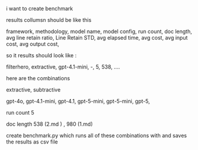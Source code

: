 i want to create benchmark 

results collumsn should be like this

framework, methodology, model name, model config,  run count, doc length, avg line retain ratio, Line Retain STD, avg elapsed time, avg cost, avg input cost, avg output cost, 

so it results should look like : 

filterhero, extractive, gpt-4.1-mini, -, 5,  538,  ....


here are the combinations 

extractive, subtractive 

gpt-4o, gpt-4.1-mini, gpt-4.1, gpt-5-mini, gpt-5-mini, gpt-5, 

run count 5


doc length  538 (2.md ) , 980 (1.md)



create benchmark.py which runs all of these combinations with and saves the results as csv file